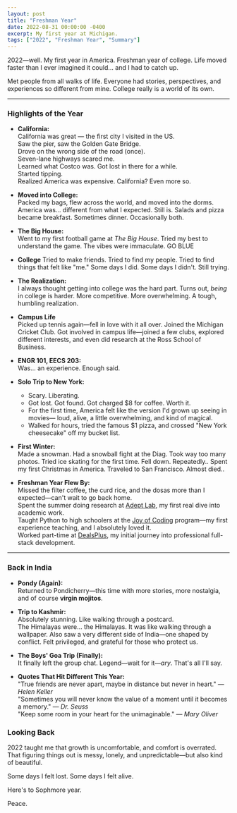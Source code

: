 ```yaml
---
layout: post
title: "Freshman Year"
date: 2022-08-31 00:00:00 -0400
excerpt: My first year at Michigan.
tags: ["2022", "Freshman Year", "Summary"]
---
```


2022—well. My first year in America. Freshman year of college. Life moved faster than I ever imagined it could... and I had to catch up.

Met people from all walks of life. Everyone had stories, perspectives, and experiences so different from mine. College really is a world of its own.

---

### Highlights of the Year

- **California:**  
  California was great — the first city I visited in the US.  
  Saw the pier, saw the Golden Gate Bridge.  
  Drove on the wrong side of the road (once).  
  Seven-lane highways scared me.  
  Learned what Costco was. Got lost in there for a while.  
  Started tipping.  
  Realized America was expensive. California? Even more so.

- **Moved into College:**  
   Packed my bags, flew across the world, and moved into the dorms. America was... different from what I expected. Still is.
   Salads and pizza became breakfast. Sometimes dinner. Occasionally both.

- **The Big House:**  
  Went to my first football game at *The Big House*. Tried my best to understand the game. The vibes were immaculate.
  GO BLUE

- **College**
  Tried to make friends. Tried to find my people. Tried to find things that felt like "me." Some days I did. Some days I didn't. Still trying.

- **The Realization:**  
  I always thought getting into college was the hard part. Turns out, *being* in college is harder. More competitive. More overwhelming. A tough, humbling realization.

- **Campus Life**  
   Picked up tennis again—fell in love with it all over. Joined the Michigan Cricket Club.
   Got involved in campus life—joined a few clubs, explored different interests, and even did research at the Ross School of Business. 

- **ENGR 101, EECS 203:**  
  Was... an experience. Enough said.

- **Solo Trip to New York:**  
   - Scary. Liberating. 
   - Got lost. Got found. Got charged $8 for coffee. Worth it.
   - For the first time, America felt like the version I'd grown up seeing in movies— loud, alive, a little overwhelming, and kind of magical.  
   - Walked for hours, tried the famous $1 pizza, and crossed "New York cheesecake" off my bucket list.  

- **First Winter:**  
   Made a snowman. Had a snowball fight at the Diag. Took way too many photos. 
   Tried ice skating for the first time. Fell down. Repeatedly..
   Spent my first Christmas in America. Traveled to San Francisco. Almost died.. 

- **Freshman Year Flew By:**  
  Missed the filter coffee, the curd rice, and the dosas more than I expected—can't wait to go back home.  
  Spent the summer doing research at [Adept Lab](https://porvesh.github.io/experience/), my first real dive into academic work.  
  Taught Python to high schoolers at the [Joy of Coding](https://joyofcoding.eecs.umich.edu/) program—my first experience teaching, and I absolutely loved it.   
  Worked part-time at [DealsPlus](https://porvesh.github.io/experience/), my initial journey into professional full-stack development.


---

### Back in India

- **Pondy (Again):**  
  Returned to Pondicherry—this time with more stories, more nostalgia, and of course **virgin mojitos**.

- **Trip to Kashmir:**  
   Absolutely stunning. Like walking through a postcard.  
   The Himalayas were... the Himalayas. It was like walking through a wallpaper. 
   Also saw a very different side of India—one shaped by conflict. Felt privileged, and grateful for those who protect us.

- **The Boys' Goa Trip (Finally):**  
  It finally left the group chat. Legend—wait for it—*ary*. That's all I'll say.

- **Quotes That Hit Different This Year:**  
    "True friends are never apart, maybe in distance but never in heart." — *Helen Keller*  
    "Sometimes you will never know the value of a moment until it becomes a memory." — *Dr. Seuss*  
    "Keep some room in your heart for the unimaginable." — *Mary Oliver*


### Looking Back

2022 taught me that growth is uncomfortable, and comfort is overrated. That figuring things out is messy, lonely, and unpredictable—but also kind of beautiful.

Some days I felt lost. Some days I felt alive. 

Here's to Sophmore year. 

Peace.

